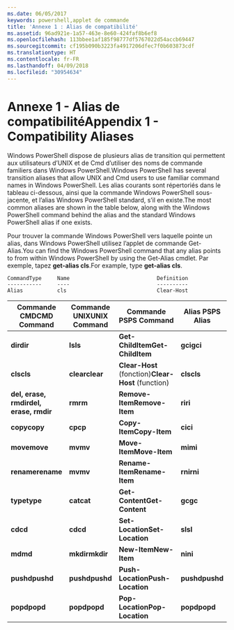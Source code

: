 ```yaml
---
ms.date: 06/05/2017
keywords: powershell,applet de commande
title: 'Annexe 1 : Alias de compatibilité'
ms.assetid: 96ad921e-1a57-463e-8e60-424faf8b6ef8
ms.openlocfilehash: 113bbee1af185f98777df5767022d54accb69447
ms.sourcegitcommit: cf195b090b3223fa4917206dfec7f0b603873cdf
ms.translationtype: HT
ms.contentlocale: fr-FR
ms.lasthandoff: 04/09/2018
ms.locfileid: "30954634"
---
```

# <a name="appendix-1---compatibility-aliases"></a><span data-ttu-id="4fe95-103">Annexe 1 - Alias de compatibilité</span><span class="sxs-lookup"><span data-stu-id="4fe95-103">Appendix 1 - Compatibility Aliases</span></span>

<span data-ttu-id="4fe95-104">Windows PowerShell dispose de plusieurs alias de transition qui permettent aux utilisateurs d’UNIX et de Cmd d’utiliser des noms de commande familiers dans Windows PowerShell.</span><span class="sxs-lookup"><span data-stu-id="4fe95-104">Windows PowerShell has several transition aliases that allow UNIX and Cmd users to use familiar command names in Windows PowerShell.</span></span> <span data-ttu-id="4fe95-105">Les alias courants sont répertoriés dans le tableau ci-dessous, ainsi que la commande Windows PowerShell sous-jacente, et l’alias Windows PowerShell standard, s’il en existe.</span><span class="sxs-lookup"><span data-stu-id="4fe95-105">The most common aliases are shown in the table below, along with the Windows PowerShell command behind the alias and the standard Windows PowerShell alias if one exists.</span></span>

<span data-ttu-id="4fe95-106">Pour trouver la commande Windows PowerShell vers laquelle pointe un alias, dans Windows PowerShell utilisez l’applet de commande Get-Alias.</span><span class="sxs-lookup"><span data-stu-id="4fe95-106">You can find the Windows PowerShell command that any alias points to from within Windows PowerShell by using the Get-Alias cmdlet.</span></span> <span data-ttu-id="4fe95-107">Par exemple, tapez **get-alias cls**.</span><span class="sxs-lookup"><span data-stu-id="4fe95-107">For example, type **get-alias cls**.</span></span>

```
CommandType     Name                            Definition
-----------     ----                            ----------
Alias           cls                             Clear-Host
```

|<span data-ttu-id="4fe95-108">Commande CMD</span><span class="sxs-lookup"><span data-stu-id="4fe95-108">CMD Command</span></span>|<span data-ttu-id="4fe95-109">Commande UNIX</span><span class="sxs-lookup"><span data-stu-id="4fe95-109">UNIX Command</span></span>|<span data-ttu-id="4fe95-110">Commande PS</span><span class="sxs-lookup"><span data-stu-id="4fe95-110">PS Command</span></span>|<span data-ttu-id="4fe95-111">Alias PS</span><span class="sxs-lookup"><span data-stu-id="4fe95-111">PS Alias</span></span>|
|---------------|----------------|--------------|------------|
|<span data-ttu-id="4fe95-112">**dir**</span><span class="sxs-lookup"><span data-stu-id="4fe95-112">**dir**</span></span>|<span data-ttu-id="4fe95-113">**ls**</span><span class="sxs-lookup"><span data-stu-id="4fe95-113">**ls**</span></span>|<span data-ttu-id="4fe95-114">**Get-ChildItem**</span><span class="sxs-lookup"><span data-stu-id="4fe95-114">**Get-ChildItem**</span></span>|<span data-ttu-id="4fe95-115">**gci**</span><span class="sxs-lookup"><span data-stu-id="4fe95-115">**gci**</span></span>|
|<span data-ttu-id="4fe95-116">**cls**</span><span class="sxs-lookup"><span data-stu-id="4fe95-116">**cls**</span></span>|<span data-ttu-id="4fe95-117">**clear**</span><span class="sxs-lookup"><span data-stu-id="4fe95-117">**clear**</span></span>|<span data-ttu-id="4fe95-118">**Clear-Host** (fonction)</span><span class="sxs-lookup"><span data-stu-id="4fe95-118">**Clear-Host** (function)</span></span>|<span data-ttu-id="4fe95-119">**cls**</span><span class="sxs-lookup"><span data-stu-id="4fe95-119">**cls**</span></span>|
|<span data-ttu-id="4fe95-120">**del, erase, rmdir**</span><span class="sxs-lookup"><span data-stu-id="4fe95-120">**del, erase, rmdir**</span></span>|<span data-ttu-id="4fe95-121">**rm**</span><span class="sxs-lookup"><span data-stu-id="4fe95-121">**rm**</span></span>|<span data-ttu-id="4fe95-122">**Remove-Item**</span><span class="sxs-lookup"><span data-stu-id="4fe95-122">**Remove-Item**</span></span>|<span data-ttu-id="4fe95-123">**ri**</span><span class="sxs-lookup"><span data-stu-id="4fe95-123">**ri**</span></span>|
|<span data-ttu-id="4fe95-124">**copy**</span><span class="sxs-lookup"><span data-stu-id="4fe95-124">**copy**</span></span>|<span data-ttu-id="4fe95-125">**cp**</span><span class="sxs-lookup"><span data-stu-id="4fe95-125">**cp**</span></span>|<span data-ttu-id="4fe95-126">**Copy-Item**</span><span class="sxs-lookup"><span data-stu-id="4fe95-126">**Copy-Item**</span></span>|<span data-ttu-id="4fe95-127">**ci**</span><span class="sxs-lookup"><span data-stu-id="4fe95-127">**ci**</span></span>|
|<span data-ttu-id="4fe95-128">**move**</span><span class="sxs-lookup"><span data-stu-id="4fe95-128">**move**</span></span>|<span data-ttu-id="4fe95-129">**mv**</span><span class="sxs-lookup"><span data-stu-id="4fe95-129">**mv**</span></span>|<span data-ttu-id="4fe95-130">**Move-Item**</span><span class="sxs-lookup"><span data-stu-id="4fe95-130">**Move-Item**</span></span>|<span data-ttu-id="4fe95-131">**mi**</span><span class="sxs-lookup"><span data-stu-id="4fe95-131">**mi**</span></span>|
|<span data-ttu-id="4fe95-132">**rename**</span><span class="sxs-lookup"><span data-stu-id="4fe95-132">**rename**</span></span>|<span data-ttu-id="4fe95-133">**mv**</span><span class="sxs-lookup"><span data-stu-id="4fe95-133">**mv**</span></span>|<span data-ttu-id="4fe95-134">**Rename-Item**</span><span class="sxs-lookup"><span data-stu-id="4fe95-134">**Rename-Item**</span></span>|<span data-ttu-id="4fe95-135">**rni**</span><span class="sxs-lookup"><span data-stu-id="4fe95-135">**rni**</span></span>|
|<span data-ttu-id="4fe95-136">**type**</span><span class="sxs-lookup"><span data-stu-id="4fe95-136">**type**</span></span>|<span data-ttu-id="4fe95-137">**cat**</span><span class="sxs-lookup"><span data-stu-id="4fe95-137">**cat**</span></span>|<span data-ttu-id="4fe95-138">**Get-Content**</span><span class="sxs-lookup"><span data-stu-id="4fe95-138">**Get-Content**</span></span>|<span data-ttu-id="4fe95-139">**gc**</span><span class="sxs-lookup"><span data-stu-id="4fe95-139">**gc**</span></span>|
|<span data-ttu-id="4fe95-140">**cd**</span><span class="sxs-lookup"><span data-stu-id="4fe95-140">**cd**</span></span>|<span data-ttu-id="4fe95-141">**cd**</span><span class="sxs-lookup"><span data-stu-id="4fe95-141">**cd**</span></span>|<span data-ttu-id="4fe95-142">**Set-Location**</span><span class="sxs-lookup"><span data-stu-id="4fe95-142">**Set-Location**</span></span>|<span data-ttu-id="4fe95-143">**sl**</span><span class="sxs-lookup"><span data-stu-id="4fe95-143">**sl**</span></span>|
|<span data-ttu-id="4fe95-144">**md**</span><span class="sxs-lookup"><span data-stu-id="4fe95-144">**md**</span></span>|<span data-ttu-id="4fe95-145">**mkdir**</span><span class="sxs-lookup"><span data-stu-id="4fe95-145">**mkdir**</span></span>|<span data-ttu-id="4fe95-146">**New-Item**</span><span class="sxs-lookup"><span data-stu-id="4fe95-146">**New-Item**</span></span>|<span data-ttu-id="4fe95-147">**ni**</span><span class="sxs-lookup"><span data-stu-id="4fe95-147">**ni**</span></span>|
|<span data-ttu-id="4fe95-148">**pushd**</span><span class="sxs-lookup"><span data-stu-id="4fe95-148">**pushd**</span></span>|<span data-ttu-id="4fe95-149">**pushd**</span><span class="sxs-lookup"><span data-stu-id="4fe95-149">**pushd**</span></span>|<span data-ttu-id="4fe95-150">**Push-Location**</span><span class="sxs-lookup"><span data-stu-id="4fe95-150">**Push-Location**</span></span>|<span data-ttu-id="4fe95-151">**pushd**</span><span class="sxs-lookup"><span data-stu-id="4fe95-151">**pushd**</span></span>|
|<span data-ttu-id="4fe95-152">**popd**</span><span class="sxs-lookup"><span data-stu-id="4fe95-152">**popd**</span></span>|<span data-ttu-id="4fe95-153">**popd**</span><span class="sxs-lookup"><span data-stu-id="4fe95-153">**popd**</span></span>|<span data-ttu-id="4fe95-154">**Pop-Location**</span><span class="sxs-lookup"><span data-stu-id="4fe95-154">**Pop-Location**</span></span>|<span data-ttu-id="4fe95-155">**popd**</span><span class="sxs-lookup"><span data-stu-id="4fe95-155">**popd**</span></span>|